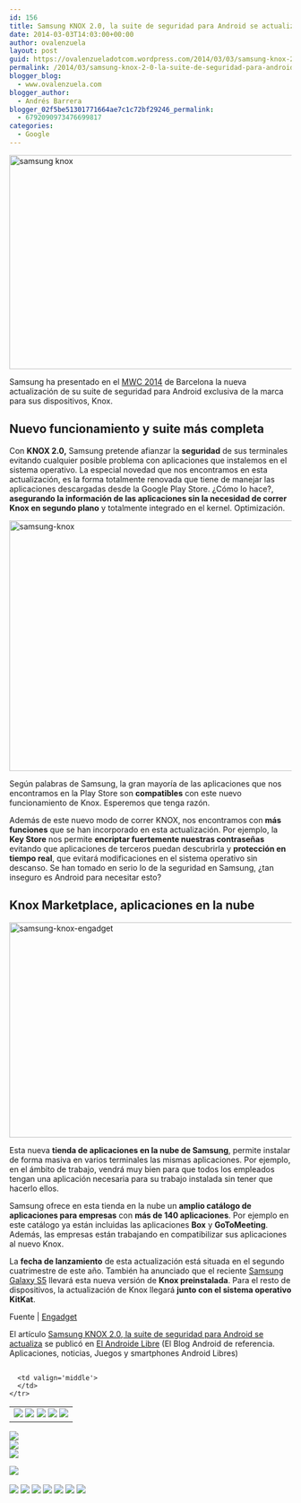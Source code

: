 ```yaml
---
id: 156
title: Samsung KNOX 2.0, la suite de seguridad para Android se actualiza
date: 2014-03-03T14:03:00+00:00
author: ovalenzuela
layout: post
guid: https://ovalenzueladotcom.wordpress.com/2014/03/03/samsung-knox-2-0-la-suite-de-seguridad-para-android-se-actualiza
permalink: /2014/03/samsung-knox-2-0-la-suite-de-seguridad-para-android-se-actualiza.html
blogger_blog:
  - www.ovalenzuela.com
blogger_author:
  - Andrés Barrera
blogger_02f5be51301771664ae7c1c72bf29246_permalink:
  - 6792090973476699817
categories:
  - Google
---
```

[<img class="alignnone size-full wp-image-113702" alt="samsung knox" src="http://www.elandroidelibre.com/wp-content/uploads/2013/10/samsung-knox.jpg" width="680" height="382" />](http://www.elandroidelibre.com/wp-content/uploads/2013/10/samsung-knox.jpg)

Samsung ha presentado en el <a href="http://www.elandroidelibre.com/tag/mwc2014" target="_blank">MWC 2014</a> de Barcelona la nueva actualización de su suite de seguridad para Android exclusiva de la marca para sus dispositivos, Knox.

## Nuevo funcionamiento y suite más completa

Con **KNOX 2.0,** Samsung pretende afianzar la **seguridad** de sus terminales evitando cualquier posible problema con aplicaciones que instalemos en el sistema operativo. La especial novedad que nos encontramos en esta actualización, es la forma totalmente renovada que tiene de manejar las aplicaciones descargadas desde la Google Play Store. ¿Cómo lo hace?, **asegurando la información de las aplicaciones sin la necesidad de correr Knox en segundo plano** y totalmente integrado en el kernel. Optimización.

[<img class="alignnone size-full wp-image-110495" alt="samsung-knox" src="http://www.elandroidelibre.com/wp-content/uploads/2013/09/samsung-knox.png" width="660" height="447" />](http://www.elandroidelibre.com/wp-content/uploads/2013/09/samsung-knox.png)

Según palabras de Samsung, la gran mayoría de las aplicaciones que nos encontramos en la Play Store son **compatibles** con este nuevo funcionamiento de Knox. Esperemos que tenga razón.

Además de este nuevo modo de correr KNOX, nos encontramos con **más funciones** que se han incorporado en esta actualización. Por ejemplo, la **Key Store** nos permite **encriptar fuertemente nuestras contraseñas** evitando que aplicaciones de terceros puedan descubrirla y **protección en tiempo real**, que evitará modificaciones en el sistema operativo sin descanso. Se han tomado en serio lo de la seguridad en Samsung, ¿tan inseguro es Android para necesitar esto?

## Knox Marketplace, aplicaciones en la nube

<img class="alignnone size-full wp-image-129086" alt="samsung-knox-engadget" src="http://www.elandroidelibre.com/wp-content/uploads/2014/02/samsung-knox-engadget.jpg" width="630" height="384" />

Esta nueva **tienda de aplicaciones en la nube de Samsung**, permite instalar de forma masiva en varios terminales las mismas aplicaciones. Por ejemplo, en el ámbito de trabajo, vendrá muy bien para que todos los empleados tengan una aplicación necesaria para su trabajo instalada sin tener que hacerlo ellos.

Samsung ofrece en esta tienda en la nube un **amplio catálogo de aplicaciones para empresas** con **más de 140 aplicaciones**. Por ejemplo en este catálogo ya están incluidas las aplicaciones **Box** y **GoToMeeting**. Además, las empresas están trabajando en compatibilizar sus aplicaciones al nuevo Knox.

La **fecha de lanzamiento** de esta actualización está situada en el segundo cuatrimestre de este año. También ha anunciado que el reciente <a title="Samsung Galaxy S5, primeras impresiones en vídeo" href="http://www.elandroidelibre.com/2014/02/samsung-galaxy-s5-primeras-impresiones-en-video.html" target="_blank">Samsung Galaxy S5</a> llevará esta nueva versión de **Knox preinstalada**. Para el resto de dispositivos, la actualización de Knox llegará **junto con el sistema operativo KitKat**.

Fuente | <a href="http://www.engadget.com/2014/02/25/samsung-unveils-knox-20/?ncid=rss_truncated" target="_blank">Engadget</a>

El artículo [Samsung KNOX 2.0, la suite de seguridad para Android se actualiza](http://www.elandroidelibre.com/2014/03/samsung-knox-2-0-la-suite-de-seguridad-para-android-se-actualiza.html) se publicó en [El Androide Libre](http://www.elandroidelibre.com) (El Blog Android de referencia. Aplicaciones, noticias, Juegos y smartphones Android Libres)


<img width="1" height="1" src="http://rss.feedsportal.com/c/34005/f/617036/s/37bcb2af/sc/15/mf.gif" border="0" /> 

<div>
  <table border='0'>
    <tr>
      <td valign='middle'>
        <a href="http://share.feedsportal.com/share/twitter/?u=http%3A%2F%2Fwww.elandroidelibre.com%2F2014%2F03%2Fsamsung-knox-2-0-la-suite-de-seguridad-para-android-se-actualiza.html&t=Samsung+KNOX+2.0%2C+la+suite+de+seguridad+para+Android+se+actualiza" target="_blank"><img src="http://res3.feedsportal.com/social/twitter.png" border="0" /></a> <a href="http://share.feedsportal.com/share/facebook/?u=http%3A%2F%2Fwww.elandroidelibre.com%2F2014%2F03%2Fsamsung-knox-2-0-la-suite-de-seguridad-para-android-se-actualiza.html&t=Samsung+KNOX+2.0%2C+la+suite+de+seguridad+para+Android+se+actualiza" target="_blank"><img src="http://res3.feedsportal.com/social/facebook.png" border="0" /></a> <a href="http://share.feedsportal.com/share/linkedin/?u=http%3A%2F%2Fwww.elandroidelibre.com%2F2014%2F03%2Fsamsung-knox-2-0-la-suite-de-seguridad-para-android-se-actualiza.html&t=Samsung+KNOX+2.0%2C+la+suite+de+seguridad+para+Android+se+actualiza" target="_blank"><img src="http://res3.feedsportal.com/social/linkedin.png" border="0" /></a> <a href="http://share.feedsportal.com/share/gplus/?u=http%3A%2F%2Fwww.elandroidelibre.com%2F2014%2F03%2Fsamsung-knox-2-0-la-suite-de-seguridad-para-android-se-actualiza.html&t=Samsung+KNOX+2.0%2C+la+suite+de+seguridad+para+Android+se+actualiza" target="_blank"><img src="http://res3.feedsportal.com/social/googleplus.png" border="0" /></a> <a href="http://share.feedsportal.com/share/email/?u=http%3A%2F%2Fwww.elandroidelibre.com%2F2014%2F03%2Fsamsung-knox-2-0-la-suite-de-seguridad-para-android-se-actualiza.html&t=Samsung+KNOX+2.0%2C+la+suite+de+seguridad+para+Android+se+actualiza" target="_blank"><img src="http://res3.feedsportal.com/social/email.png" border="0" /></a>
      </td>
      
      <td valign='middle'>
      </td>
    </tr>
  </table>
</div>

[<img src="http://da.feedsportal.com/r/186531186866/u/49/f/617036/c/34005/s/37bcb2af/sc/15/rc/1/rc.img" border="0" />](http://da.feedsportal.com/r/186531186866/u/49/f/617036/c/34005/s/37bcb2af/sc/15/rc/1/rc.htm)  
[<img src="http://da.feedsportal.com/r/186531186866/u/49/f/617036/c/34005/s/37bcb2af/sc/15/rc/2/rc.img" border="0" />](http://da.feedsportal.com/r/186531186866/u/49/f/617036/c/34005/s/37bcb2af/sc/15/rc/2/rc.htm)  
[<img src="http://da.feedsportal.com/r/186531186866/u/49/f/617036/c/34005/s/37bcb2af/sc/15/rc/3/rc.img" border="0" />](http://da.feedsportal.com/r/186531186866/u/49/f/617036/c/34005/s/37bcb2af/sc/15/rc/3/rc.htm)

[<img src="http://da.feedsportal.com/r/186531186866/u/49/f/617036/c/34005/s/37bcb2af/a2.img" border="0" />](http://da.feedsportal.com/r/186531186866/u/49/f/617036/c/34005/s/37bcb2af/a2.htm)
<img width="1" height="1" src="http://pi.feedsportal.com/r/186531186866/u/49/f/617036/c/34005/s/37bcb2af/a2t.img" border="0" /> 

<div>
  <a href="http://feeds.feedburner.com/~ff/elandroidelibre?a=LTDcowlGzLc:GOeO7cOQJBk:ecdYMiMMAMM"><img src="http://feeds.feedburner.com/~ff/elandroidelibre?d=ecdYMiMMAMM" border="0" /></a> <a href="http://feeds.feedburner.com/~ff/elandroidelibre?a=LTDcowlGzLc:GOeO7cOQJBk:V_sGLiPBpWU"><img src="http://feeds.feedburner.com/~ff/elandroidelibre?i=LTDcowlGzLc:GOeO7cOQJBk:V_sGLiPBpWU" border="0" /></a> <a href="http://feeds.feedburner.com/~ff/elandroidelibre?a=LTDcowlGzLc:GOeO7cOQJBk:7Q72WNTAKBA"><img src="http://feeds.feedburner.com/~ff/elandroidelibre?d=7Q72WNTAKBA" border="0" /></a> <a href="http://feeds.feedburner.com/~ff/elandroidelibre?a=LTDcowlGzLc:GOeO7cOQJBk:dnMXMwOfBR0"><img src="http://feeds.feedburner.com/~ff/elandroidelibre?d=dnMXMwOfBR0" border="0" /></a> <a href="http://feeds.feedburner.com/~ff/elandroidelibre?a=LTDcowlGzLc:GOeO7cOQJBk:yIl2AUoC8zA"><img src="http://feeds.feedburner.com/~ff/elandroidelibre?d=yIl2AUoC8zA" border="0" /></a> <a href="http://feeds.feedburner.com/~ff/elandroidelibre?a=LTDcowlGzLc:GOeO7cOQJBk:qj6IDK7rITs"><img src="http://feeds.feedburner.com/~ff/elandroidelibre?d=qj6IDK7rITs" border="0" /></a> <a href="http://feeds.feedburner.com/~ff/elandroidelibre?a=LTDcowlGzLc:GOeO7cOQJBk:I9og5sOYxJI"><img src="http://feeds.feedburner.com/~ff/elandroidelibre?d=I9og5sOYxJI" border="0" /></a>
</div>

<img src="http://feeds.feedburner.com/~r/elandroidelibre/~4/LTDcowlGzLc" height="1" width="1" />